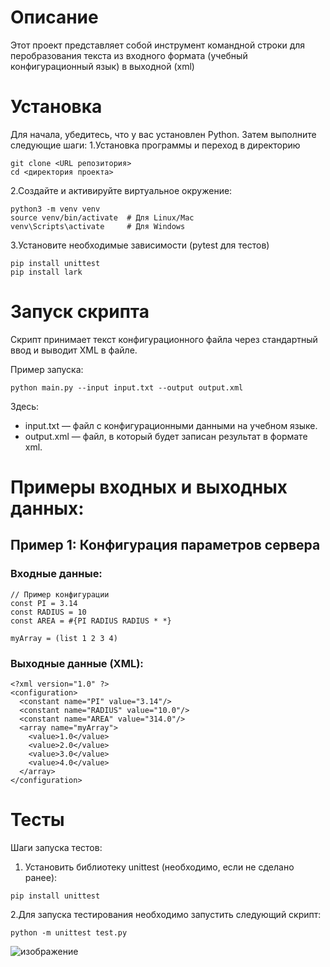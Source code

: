 # Описание
Этот проект представляет собой инструмент командной строки для перобразования текста из входного формата (учебный конфигурационный язык) в выходной (xml)
# Установка
Для начала, убедитесь, что у вас установлен Python. Затем выполните следующие шаги:
1.Установка программы и переход в директорию
```
git clone <URL репозитория>
cd <директория проекта>
```
2.Создайте и активируйте виртуальное окружение:
```
python3 -m venv venv
source venv/bin/activate  # Для Linux/Mac
venv\Scripts\activate     # Для Windows
```
3.Установите необходимые зависимости (pytest для тестов)
```
pip install unittest
pip install lark
```
# Запуск скрипта
Скрипт принимает текст конфигурационного файла через стандартный ввод и выводит XML в файле.

Пример запуска:
```
python main.py --input input.txt --output output.xml
```
Здесь:
- input.txt — файл с конфигурационными данными на учебном языке.
- output.xml — файл, в который будет записан результат в формате xml.

# Примеры входных и выходных данных:
## Пример 1: Конфигурация параметров сервера
### Входные данные:
```
// Пример конфигурации
const PI = 3.14
const RADIUS = 10
const AREA = #{PI RADIUS RADIUS * *}

myArray = (list 1 2 3 4)

```
### Выходные данные (XML):
```
<?xml version="1.0" ?>
<configuration>
  <constant name="PI" value="3.14"/>
  <constant name="RADIUS" value="10.0"/>
  <constant name="AREA" value="314.0"/>
  <array name="myArray">
    <value>1.0</value>
    <value>2.0</value>
    <value>3.0</value>
    <value>4.0</value>
  </array>
</configuration>

```
# Тесты
Шаги запуска тестов:
1. Установить библиотеку unittest (необходимо, если не сделано ранее):
```
pip install unittest
```
2.Для запуска тестирования необходимо запустить следующий скрипт:
```
python -m unittest test.py
```
![изображение](https://github.com/user-attachments/assets/65eb7e09-a9ee-41fe-931a-27042260ef54)
